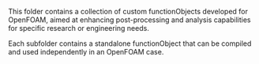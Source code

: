 This folder contains a collection of custom functionObjects developed for OpenFOAM, aimed at enhancing post-processing and analysis capabilities for specific research or engineering needs.

Each subfolder contains a standalone functionObject that can be compiled and used independently in an OpenFOAM case.